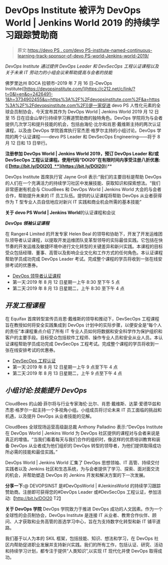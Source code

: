 # DevOps Institute 被评为 DevOps World | Jenkins World 2019 的持续学习跟踪赞助商

> 原文:[https://devo PS . com/devo PS-institute-named-continuous-learning-track-sponsor-of-devo PS-world-Jenkins-world-2019/](https://devops.com/devops-institute-named-continuous-learning-track-sponsor-of-devops-world-jenkins-world-2019/)

*DevOps Institute 通过提供 DevOps Leader 和 DevSecOps 工程认证课程以及关于未来 IT 劳动力的小组会议来帮助提高与会者的技能*

佛罗里达州 BOCA 拉顿市–2019 年 7 月 16 日–DevOps Institute([https://devopsinstitute.com/](https://c212.net/c/link/?t=0&l=en&o=2426491-1&h=3734902455&u=https%3A%2F%2Fdevopsinstitute.com%2F&a=https%3A%2F%2Fdevopsinstitute.com%2F))是一家促进 devo PS 人性化元素的全球会员制协会，今天宣布其作为 DevOps World | Jenkins World 2019 月 12 日至 15 日在旧金山举行)持续学习赛道赞助商的独特角色。DevOps 学院将为与会者提供几次学习和提升技能的机会，包括由海伦·比尔和肖恩·戴维斯主持的两次认证课程，以及由 DevOps 学院首席执行官杰恩·格罗尔主持的小组讨论。DevOps 学院的两个认证课程——devo PS Leader 和 DevSecOps Engineering——将于 8 月 12 日和 13 日举行。

**注册参加 DevOps World | Jenkins World 2019，预订 DevOps Leader 和/或 DevSecOps 工程认证课程。使用代码“DOI20”在有限时间内享受注册八折优惠:(**[**【http://bit.ly/DOI20】**](https://bit.ly/DOI20)**)**

DevOps Institute 首席执行官 Jayne Groll 表示:“我们的主要目标是帮助 DevOps 的人们在一个充满活力的持续学习社区中发展技能、获取知识和探索想法。“我们非常感谢有机会与 CloudBees 和 DevOps World | Jenkins World 大会的与会者合作，帮助提升未来的 IT 员工队伍。提供的认证课程将帮助 DevOps 从业者获得作为 T 型专业人员自信地应对新兴 IT 实践和商业机会所需的基本技能”

**关于 devo PS World | Jenkins World**的认证课程和会议

***DevOps 领袖认证课程***

在 Ranger4 Limited 的开发专家 Helen Beal 的领导和协助下，开发了开发运维团队领导者认证课程，以提取开发运维团队变革型领导的实际最佳实践。它包括在快节奏的开发运维及敏捷环境中进行文化转型的关键差异和新兴实践。本课程的目标受众包括经理、董事、高管以及影响企业文化和工作方式的任何角色。本认证课程帮助学员成功完成 DevOps Leader 考试。完成整个课程的学员将收到一张在线安排考试的优惠券。

*   [DevOps 领导者认证课程](https://devopsworldjenkinsworld2019.sched.com/event/S6gy)
*   第一天:2019 年 8 月 12 日星期一上午 8:30 至下午 5 点
*   第二天:2019 年 8 月 13 日星期二，上午 8:30 至下午 4 点

## ***开发工程课程***

在 Equifax 首席转型宣传员肖恩·戴维斯的领导和推动下，DevSecOps 工程课程旨在教授如何将安全实践集成到 DevOps 计划中的实际步骤，以便安全是“每个人的责任”本课程重点介绍了所有 IT 专业人员如何将数据和安全科学作为保护组织和客户的主要手段。目标受众包括软件工程师、操作专业人员和安全从业人员。本认证课程帮助学员成功完成 DevSecOps 工程考试。完成整个课程的学员将收到一张在线安排考试的优惠券。

*   [DevSecOps 工程认证](https://devopsworldjenkinsworld2019.sched.com/event/S6hY)
*   第一天:2019 年 8 月 12 日星期一上午 9 点至下午 4 点
*   第二天:2019 年 8 月 13 日星期二，上午 9 点至下午 4 点

## ***小组讨论:技能提升 DevOps***

CloudBees 的山姆·菲尔将与行业专家海伦·比尔、肖恩·戴维斯、达蒙·爱德华兹和杰恩·格罗尔一起主持一个多视角小组。小组成员将讨论未来 IT 员工面临的挑战和机遇，以及提升 DevOps 从业者技能的见解。

CloudBees 全球现场运营高级副总裁 Anthony Palladino 表示:“DevOps Institute 在 DevOps World | Jenkins World 为 DevOps 社区提供的课程对与会者来说是真正的增值。“当我们看着每天与我们合作的组织时，像这样的优质培训教育和装备 DevOps 从业者成为他们组织的 DevOps 转型的领导者，为他们提供取得成功所必需的技能和最佳实践。”

DevOps World | Jenkins World 汇集了 DevOps 思想领袖、IT 高管、持续交付实践者以及 Jenkins 社区和生态系统，为与会者提供了学习、探索、面对面交流的机会，并帮助塑造 DevOps 的 Jenkins 开发和解决方案的下一次发展。

**分享一下:**@ DEVOPSINST 是#DevOpsWorld | #JenkinsWorld 的持续学习跟踪赞助商。注册即可获得您的#DevOps Leader 或#DevSecOps 工程认证，参加活动:【http://bit.ly/DOI20 T2】

**关于 DevOps 学院** DevOps 学院致力于推进 DevOps 成功的人文因素。作为一个全球性的会员制协会，DevOps Institute 是连接 IT 从业者、教育合作伙伴、顾问、人才获取和业务高管的首选学习中心，旨在为支持数字化转型和新 IT 铺平道路。

我们基于以人为本的 SKIL 框架，包括技能、知识、想法和学习，在 DevOps 社区内帮助促进职业发展并支持新兴实践。我们的所有工作，包括认证、研究、活动和持续学习计划，都专注于提供“人类知识”,以实现 IT 现代化并使 DevOps 取得成功。